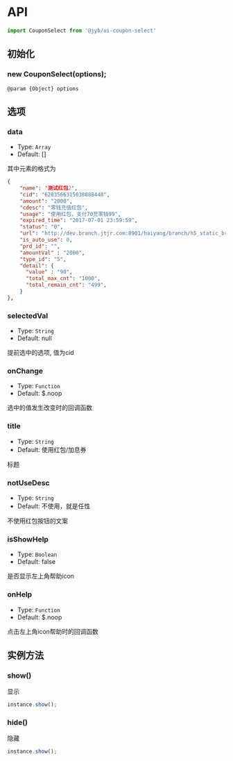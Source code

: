 # API

```javascript
import CouponSelect from '@jyb/ui-coupon-select'
```

## 初始化

### new CouponSelect(options);

```jsdoc
@param {Object} options
```

## 选项

### data
- Type: `Array`
- Default: []

其中元素的格式为
```json
{
    "name": '测试红包2',
    "cid": "6283566315030888448", 
    "amount": "2000", 
    "cdesc": "零钱充值红包", 
    "usage": "使用红包，支付70充零钱99", 
    "expired_time": "2017-07-01 23:59:59", 
    "status": "0", 
    "url": "http://dev.branch.jtjr.com:8901/haiyang/branch/h5_static_branch_10/act/tx/hf/bind_account.shtml?url=%3Fcid%3D6283566315030888448&tel=15818619756", 
    "is_auto_use": 0, 
    "prd_id": "",
    "amountVal" : "2000",
    "type_id": "5",
    "detail": {
      "value" : "90",
      "total_max_cnt": "1000",
      "total_remain_cnt": "499",      
    }
},
```

### selectedVal
- Type: `String`
- Default: null 

提前选中的选项, 值为cid

### onChange
- Type: `Function`
- Default: $.noop

选中的值发生改变时的回调函数

### title
- Type: `String`
- Default: 使用红包/加息券

标题

### notUseDesc
- Type: `String`
- Default: 不使用，就是任性

不使用红包按钮的文案

### isShowHelp
- Type: `Boolean`
- Default: false 

是否显示左上角帮助icon

### onHelp
- Type: `Function`
- Default: $.noop

点击左上角icon帮助时的回调函数

## 实例方法

### show()

显示

```javascript
instance.show();
```

### hide()

隐藏

```javascript
instance.show();
```